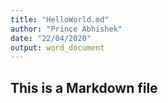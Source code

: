 ```yaml
---
title: "HelloWorld.md"
author: "Prince Abhishek"
date: "22/04/2020"
output: word_document
---
```

## This is a Markdown file 
